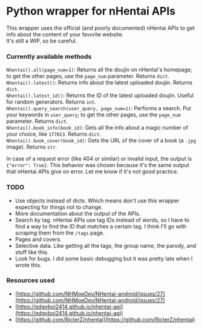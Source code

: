 Python wrapper for nHentai APIs
===

This wrapper uses the official (and poorly documented) nHentai APIs to get info about the content of your favorite website.  
It's still a WIP, so be careful.

### Currently available methods
`Nhentai().all(page_num=1)`: Returns all the doujin on nHentai's homepage; to get the other pages, use the `page_num` parameter. Returns `dict`.  
`Nhentai().latest()`: Returns info about the latest uploaded doujin. Returns `dict`.  
`Nhentai().latest_id()`: Returns the ID of the latest uploaded doujin. Useful for random generators. Returns `int`.  
`Nhentai().query_search(user_query, page_num=1)`: Performs a search. Put your keywords in `user_query`; to get the other pages, use the `page_num` parameter. Returns `dict`.  
`Nhentai().book_info(book_id)`: Gets all the info about a magic number of your choice, like `177013`. Returns `dict`.  
`Nhentai().book_cover(book_id)`: Gets the URL of the cover of a book (a `.jpg` image). Returns `str`.  


In case of a request error (like 404 or similar) or invalid input, the output is `{"error": True}`. This behavior was chosen because it's the same output that nHentai APIs give on error. Let me know if it's not good practice.  

### TODO
+ Use objects instead of dicts. Which means don't use this wrapper expecting for things not to change.  
+ More documentation about the output of the APIs.  
+ Search by tag. nHentai APIs use tag IDs instead of words, so I have to find a way to find the ID that matches a certain tag. I think I'll go with scraping them from the `/tags` page.  
+ Pages and covers.  
+ Selective data. Like getting all the tags, the group name, the parody, and stuff like this.  
+ Look for bugs. I did some basic debugging but it was pretty late when I wrote this.  

### Resources used
+ [https://github.com/NHMoeDev/NHentai-android/issues/27](https://github.com/NHMoeDev/NHentai-android/issues/27)  
+ [https://edgyboi2414.github.io/nhentai-api](https://edgyboi2414.github.io/nhentai-api)
+ [https://github.com/RicterZ/nhentai](https://github.com/RicterZ/nhentai)